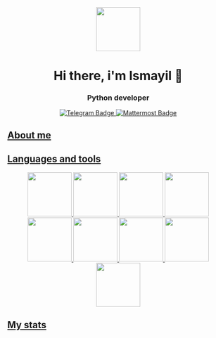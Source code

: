 <div id="header" align="center">
  <img src="https://media.giphy.com/media/RLsfgZfNGJ3fzlMXdV/giphy.gif" width="100"/>
</div>
<h1 align="center">Hi there, i'm Ismayil 👋
<h3 align="center">Python developer</h3>

<div id="badges" align="center">
  <a href="@Shafiyev">
    <img src="https://img.shields.io/badge/Telegram-blue?style=for-the-badge&logo=telegram&logoColor=white" alt="Telegram Badge"/>
  </a>
  <a href="@ISSAA_09">
    <img src="https://img.shields.io/badge/Mattermost-blue?style=for-the-badge&logo=mattermost&logoColor=white" alt="Mattermost Badge"/>
</div>

## About me


## Languages and tools
<div id="icons" align="center">
  <img src="https://cdn.jsdelivr.net/gh/devicons/devicon/icons/python/python-original-wordmark.svg" width=100 height=100/> 
  <img src="https://cdn.jsdelivr.net/gh/devicons/devicon/icons/postgresql/postgresql-original-wordmark.svg" width=100 height=100/>
  <img src="https://cdn.jsdelivr.net/gh/devicons/devicon/icons/git/git-original-wordmark.svg" width=100 height=100/>
  <img src="https://cdn.jsdelivr.net/gh/devicons/devicon/icons/django/django-plain.svg" width=100 height=100/>
  <img src="https://cdn.jsdelivr.net/gh/devicons/devicon/icons/docker/docker-original-wordmark.svg" width=100 height=100/>
  <img src="https://cdn.jsdelivr.net/gh/devicons/devicon/icons/pytest/pytest-original-wordmark.svg" width=100 height=100//>
  <img src="https://cdn.jsdelivr.net/gh/devicons/devicon/icons/bootstrap/bootstrap-original-wordmark.svg" width=100 height=100//>
  <img src="https://cdn.jsdelivr.net/gh/devicons/devicon/icons/redis/redis-original-wordmark.svg" width=100 height=100//>
  <img src="https://cdn.jsdelivr.net/gh/devicons/devicon/icons/pycharm/pycharm-original-wordmark.svg" width=100 height=100//>                          
</div>

## My stats

